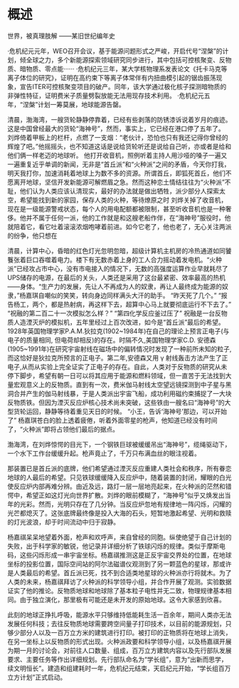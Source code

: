# 概述
世界，被真理肢解
——某旧世纪编年史

·危机纪元元年，WEO召开会议，基于能源问题形式之严峻，开启代号“涅槃”的计划，倾全球之力，多个新能源探索领域研究同步进行，其中包括可控核聚变、反物质、暗物质、零点能······
·危机纪元三年，某大学核物理系发表论文《托卡马克等离子体位的研究》，证明在高约束下等离子体常伴有内扭曲模引起的锯齿振荡现象，宣告ITER可控核聚变项目的破产。同年，该大学通过极化核子探测暗物质的非弹性特征，证明费米子质量劈裂放能无法用现存技术利用。
·危机纪元五年，“涅槃”计划一筹莫展，地球能源告罄。

清晨，渤海湾，一艘货轮静静停靠着，已经有些剥落的防锈漆诉说着岁月的痕迹。这是中国曾经最大的货轮“海神号”，然而，事实上，它已经在港口停了五年了。
刘烨倚着甲板上的栏杆，点燃了一支烟：“老伙计，恐怕也只有我还记得你曾经的辉煌了吧。”他摇摇头，也不知道这话是说给货轮听还是说给自己听，亦或者是给和他们俩一样老迈的地球听。
他打开收音机，照例听着主持人用沙哑的嗓子一遍又一遍重复近乎单调的新闻，无非是“首丘派”和“火种派”之间的矛盾，今天你打我，明天我打你，加速消耗着地球上为数不多的资源。所谓首丘，即狐死首丘，他们不愿离开地球，坚信开发新能源可解燃眉之急。然而这种恋土情结往往为“火种派”不耻，他们认为人类应该认清现实，最好的办法就是做出牺牲，派少部分人探索太空，希望能找到新的家园，保存人类的火种，等待燎原之时
刘烨关掉了收音机，现在是一级能源警戒状态，每个人的用电配额都被限制，甚至听收音机也是一种奢侈。他并不属于任何一派，他的工作就是和这艘老船作伴，在“海神号”服役时，他就陪着它，看它吐着滚滚浓烟咆哮着前进。如今它老了，他也老了，无心关注两派的纷争，他只想在

清晨，计算中心，昏暗的红色灯光忽明忽暗，超级计算机主机房的冷热通道如同饕餮张着巨口吞噬着电力。楼下有无数赤着上身的工人合力摇动着发电机。“火种派”已经攻占市中心，没有市电接入的情况下，无数的高强度运算作业早就耗尽了UPS储存的电源，在最后的关头，人类还是采用了这台最紧密、效率最高的热机——身体。“生产力的发展，先让人不再成为人的奴隶，再让人最终成为能源的奴隶，”杨嘉琪自嘲似的笑笑，转向身边同样满头大汗的助手。
“昨天死了几个。”
“报告杨工，两个，都是热射病，再这样下去，超算中心马上就要彻底运行不下去了。”
“祝融的第二百二十一次模拟怎么样？”
“第四化学反应釜过压了”
祝融是一台反物质人造湮灭炉的模拟机，五年里经过上百次改进，如今是“首丘派”最后的希望。1928年英国物理学家P.A.M.狄拉克(1902~1984年)在自己的理论上预言正电子(与电子的质量相同, 但电荷却相反)的存在。时隔不久,美国物理学家C.D. 安德森(1905~1991年)在研究宇宙射线在磁场中的偏转情况时发现了一种前所未知的粒子,而这恰好是狄拉克所预言的正电子。第二年,安德森又用 γ 射线轰击方法产生了正电子,从而从实验上完全证实了正电子的存在。自此，人类对于反物质的研究从未停下脚步，希望有朝一日可以将其应用于能源和燃料领域，但一直苦于无法找到大量宏观意义上的反物质。直到有一次，费米伽马射线太空望远镜探测到中子星与黑洞合并产生的伽马射线暴，于是人类派出宇宙飞船，成功利用磁约束捕捉了一大块反物质铁。但因为湮灭反应炉核心技术尚未突破，这些铁由一艘名曰“海神号”的大型货轮运回，静静等待着重见天日的时候。
“小王，告诉‘海神号’那边，可以开始了”
杨嘉琪苍白的脸上透着疲倦，听着外面零星的枪声，他知道已经没有时间了，“火种派”即将占领他们最后的据点。

渤海湾，在刘烨惊愕的目光下，一个钢铁巨球被缓缓吊出“海神号”，缆绳驱动下，一个水下工作台缓缓升起。枪声竟止了，千万只布满血丝的眼注视着。

那装置已是首丘派的底牌，他们希望通过湮灭反应重建人类社会和秩序，所有眷恋地球的人最后的希望。只见铁球缓缓降入反应炉中，随着装置的封闭，耀眼的白光使反应炉内部再难分辨。由近及远，路灯一层一层地亮起来，在火种派的茫然和错愕中，希望正如这灯光向世界扩散。刘烨的眼前模糊了，“海神号”似乎又焕发出当年的光彩。然而，光明只存在了几分钟。当反应炉忽地有规律地一阵闪烁，闪耀的光芒都熄灭了。这张底牌最终像是投入大海的石头，短暂地激起希望、光明和救赎的灯光波浪，却于时间流动中归于寂静。

杨嘉祺呆呆地望着外面，枪声和欢呼声，来自曾经的同胞。纵使绝望于自己计划的失败，出于科学家的敏锐，他记录并详细分析了铁球闪烁的规律。类似于摩斯电码，这些闪烁形成一串宇宙坐标。杨嘉祺推测这是正反宇宙交界处的位置，在地球坐标的投影位置，国际空间站的阿尔法磁谱仪观测到了另一颗蓝色的星球，那或许是人类最后的希望。首丘派已死，找不到合适类地星球的火种派亦行将就木。为了人类的未来，杨嘉祺拜访了火种派的科学领导小组，并合作开展了观测。实验数据证实了他的推论。反物质地球和地球除了基本粒子电性并无二致，物理规律基本相同。由于独立演化，那里极有可能还是未开发的原始地球。这令大家感到欣喜。

此刻的地球正挣扎呼吸，能源水平只够维持低能耗生活一百余年，期间人类亦无法发展任何科技；去往反物质地球需要跨空间量子打印技术，以目前的能源规划，只够少部分人以及一百万立方米的建筑进行打印。被打印的正物质将在地球上消失，在另一坐标上以反物质的形式出现。火种派政要和科学领导小组，以及杨嘉祺开展为期一月的讨论会，对前往人口数量、组成，百万立方建筑内容以及先行部队发展要求、主要任务等作出详细规划。先行部队命名为“学长组”，意为“出新而思学，续文明恒长”。建造和组建耗时一年，危机纪元结束，天启纪元开始，“学长组百万立方计划”正式启动。